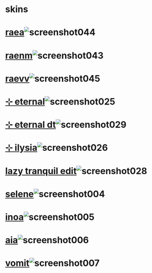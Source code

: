 # skins

# [raea](https://selene.s-ul.eu/xcWbmnyX)![screenshot044](https://github.com/user-attachments/assets/5e9aae33-6161-41df-91ec-456f6d1a4110)


# [raenm](https://selene.s-ul.eu/IeDm66C7)![screenshot043](https://github.com/user-attachments/assets/56272c93-77e5-49f8-892d-c2ca3292d77d)

# [raevv](https://selene.s-ul.eu/VcsgxUMo)![screenshot045](https://github.com/user-attachments/assets/07b7395b-f5e2-4956-ab29-029781233e47)

# [⊹ eternal](https://selene.s-ul.eu/Y29CqtyD)![screenshot025](https://github.com/evrsense/skins/assets/158487080/d2d0ebe1-63ea-47ff-923d-55902c3cc994)

# [⊹ eternal dt](https://selene.s-ul.eu/Jmi3ry9u)![screenshot029](https://github.com/evrsense/skins/assets/158487080/0c5c4629-4daf-4503-afa3-2a293dc6b6f0)

# [⊹ ilysia](https://selene.s-ul.eu/4esWG5T5)![screenshot026](https://github.com/evrsense/skins/assets/158487080/dced346c-3270-4575-9dc1-af9dd87c90cc)


# [ lazy tranquil edit](https://selene.s-ul.eu/FFXYfZOs)![screenshot028](https://github.com/evrsense/skins/assets/158487080/405ef599-bcef-4dbe-ad7f-63ae1a4d0168)



# [selene](https://selene.s-ul.eu/WhWzghqF)![screenshot004](https://github.com/silveine/skins/assets/130988602/aff9bfb2-2358-448b-a0bd-8793bdfde704)



# [inoa](https://selene.s-ul.eu/jvo3n9t3)![screenshot005](https://github.com/silveine/skins/assets/130988602/c815b0ec-62b7-4ce7-8eb3-dc44e46d4761)



# [aia](https://selene.s-ul.eu/Sx8HVw8O)![screenshot006](https://github.com/silveine/skins/assets/130988602/b73bc7b4-8117-4878-96d3-0603308fbb1c)

# [vomit](https://selene.s-ul.eu/Zpz41ytL)![screenshot007](https://github.com/silveine/skins/assets/130988602/8d78adb5-10a1-460b-a922-6500dda5f4f9)

